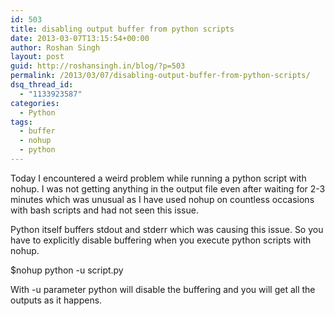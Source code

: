 ```yaml
---
id: 503
title: disabling output buffer from python scripts
date: 2013-03-07T13:15:54+00:00
author: Roshan Singh
layout: post
guid: http://roshansingh.in/blog/?p=503
permalink: /2013/03/07/disabling-output-buffer-from-python-scripts/
dsq_thread_id:
  - "1133923587"
categories:
  - Python
tags:
  - buffer
  - nohup
  - python
---
```

Today I encountered a weird problem while running a python script with nohup. I was not getting anything in the output file even after waiting for 2-3 minutes which was unusual as I have used nohup on countless occasions with bash scripts and had not seen this issue.

Python itself buffers stdout and stderr which was causing this issue. So you have to explicitly disable buffering when you execute python scripts with nohup.

$nohup python -u script.py

With -u parameter python will disable the buffering and you will get all the outputs as it happens.